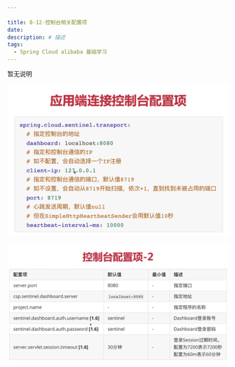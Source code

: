 ```yaml
---

title: 8-12-控制台相关配置项
date: 
description: # 描述
tags: 
  - Spring Cloud alibaba 基础学习
---
```


暂无说明

<!-- more -->

![image-20210324223829402](8-12-控制台相关配置项/image-20210324223829402.png)

![image-20210324223856131](8-12-控制台相关配置项/image-20210324223856131.png)